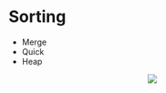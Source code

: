# Sorting
- Merge
- Quick
- Heap

<p align="center">
<img src=https://user-images.githubusercontent.com/91337423/154804332-47603e11-1820-4e0e-9fb5-a80ef010ddbe.png>
</p>

